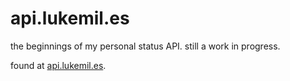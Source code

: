 api.lukemil.es
===============

the beginnings of my personal status API. still a work in progress.

found at [api.lukemil.es](https://api.lukemil.es).
